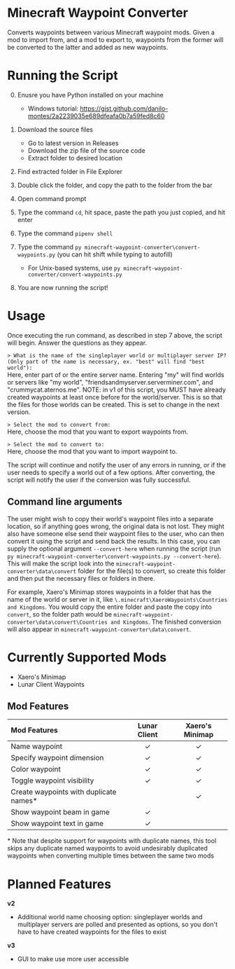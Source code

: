 # Minecraft Waypoint Converter
Converts waypoints between various Minecraft waypoint mods. Given a mod to import from, and a mod to export to, waypoints from the former will be converted to the latter and added as new waypoints.



# Running the Script
0. Enusre you have Python installed on your machine
    * Windows tutorial: https://gist.github.com/danilo-montes/2a2239035e689dfeafa0b7a59fed8c60

1. Download the source files
    * Go to latest version in Releases
    * Download the zip file of the source code
    * Extract folder to desired location

2. Find extracted folder in File Explorer

3. Double click the folder, and copy the path to the folder from the bar

4. Open command prompt

5. Type the command `cd`, hit space, paste the path you just copied, and hit enter

6. Type the command `pipenv shell`

7. Type the command `py minecraft-waypoint-converter\convert-waypoints.py` (you can hit shift while typing to autofill)
    * For Unix-based systems, use `py minecraft-waypoint-converter/convert-waypoints.py`

8. You are now running the script!


# Usage
Once executing the run command, as described in step 7 above, the script will begin. Answer the questions as they appear.

`> What is the name of the singleplayer world or multiplayer server IP? (Only part of the name is necessary, ex. "best" will find "best world"):` \
Here, enter part of or the entire server name. Entering "my" will find worlds or servers like "my world", "friendsandmyserver.serverminer.com", and "crummycat.aternos.me". NOTE: in v1 of this script, you MUST have already created waypoints at least once before for the world/server. This is so that the files for those worlds can be created. This is set to change in the next version.

`> Select the mod to convert from:` \
Here, choose the mod that you want to export waypoints from.

`> Select the mod to convert to:` \
Here, choose the mod that you want to import waypoint to.

The script will continue and notify the user of any errors in running, or if the user needs to specify a world out of a few options. After converting, the script will notify the user if the conversion was fully successful.

## Command line arguments
The user might wish to copy their world's waypoint files into a separate location, so if anything goes wrong, the original data is not lost. They might also have someone else send their waypoint files to the user, who can then convert it using the script and send back the results. In this case, you can supply the optional argument `--convert-here` when running the script (run `py minecraft-waypoint-converter\convert-waypoints.py --convert-here`). This will make the script look into the `minecraft-waypoint-converter\data\convert` folder for the file(s) to convert, so create this folder and then put the necessary files or folders in there.

For example, Xaero's Minimap stores waypoints in a folder that has the name of the world or server in it, like `\.minecraft\XaeroWaypoints\Countries and Kingdoms`. You would copy the entire folder and paste the copy into `convert`, so the folder path would be `minecraft-waypoint-converter\data\convert\Countries and Kingdoms`. The finished conversion will also appear in `minecraft-waypoint-converter\data\convert`.

# Currently Supported Mods
- Xaero's Minimap
- Lunar Client Waypoints


## Mod Features

| Mod Features                           | Lunar Client | Xaero's Minimap |
| :------------------------------------- | :----------: | :-------------: |
| Name waypoint                          | ✓            | ✓              |
| Specify waypoint dimension             | ✓            | ✓              |
| Color waypoint                         | ✓            | ✓              |
| Toggle waypoint visibility             | ✓            | ✓              |
| Create waypoints with duplicate names* |              | ✓              |
| Show waypoint beam in game             | ✓            |                |
| Show waypoint text in game             | ✓            |                |

\* Note that despite support for waypoints with duplicate names, this tool skips any duplicate named waypoints to avoid undesirably duplicated waypoints when converting multiple times between the same two mods

# Planned Features
__v2__
- Additional world name choosing option: singleplayer worlds and multiplayer servers are polled and presented as options, so you don't have to have created waypoints for the files to exist

__v3__
- GUI to make use more user accessible